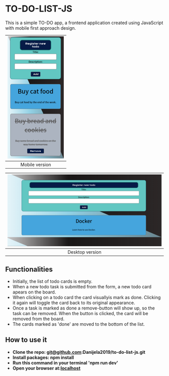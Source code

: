 # TO-DO-LIST-JS

This is a simple TO-DO app, a frontend application created using JavaScript with mobile first approach design.

| ![Todo](images/Mobile.png) |
|:---:|
| Mobile version |


| ![Todo](images/Desktop.png) |
|:---:|
| Desktop version |

## Functionalities
* Initially, the list of todo cards is empty.
* When a new todo task is submitted from the form, a new todo card apears on the board.
* When clicking on a todo card the card visuallyis mark as done. Clicking it again will toggle the card back to its original appearance. 
*  Once a task is marked as done a remove-button will show up, so the task can be removed. When the button is clicked, the card will be removed from the board.
* The cards marked as 'done' are moved to the bottom of the list.


## How to use it 
- **Clone the repo: git@github.com:Danijela2019/to-do-list-js.git**
- **Install packages: npm install**
- **Run this command in your terminal 'npm run dev'**
- **Open your browser at:[localhost](http://localhost:8080)**







